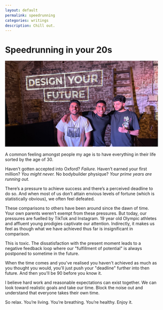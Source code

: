 ```yaml
---
layout: default
permalink: speedrunning
categories: writings
description: Chill out.
---
```


# Speedrunning in your 20s

![speedrunning-cover](/assets/covers/speedrunning.png)

A common feeling amongst people my age is to have everything in their life sorted by the age of 30.

Haven’t gotten accepted into Oxford? _Failure._
Haven’t earned your first million? _You might never._
No bodybuilder physique? _Your prime years are running out._

There’s a pressure to achieve success and there’s a perceived deadline to do so.
And when most of us don’t attain envious levels of fortune (which is statistically obvious), we often feel defeated.

These comparisons to others have been around since the dawn of time. Your own parents weren’t exempt from these pressures. But today, our pressures are fuelled by TikTok and Instagram. 19 year old Olympic athletes and affluent young prodigies captivate our attention. Indirectly, it makes us feel as though what we have achieved thus far is insignificant in comparison.

This is toxic. The dissatisfaction with the present moment leads to a negative feedback loop where our "fulfillment of potential" is always postponed to sometime in the future.

When the time comes and you've realised you haven't achieved as much as you thought you would, you'll just push your "deadline" further into then future. And then you'll be 90 before you know it.

I believe hard work and reasonable expectations can exist together. We can look toward realistic goals and take our time. Block the noise out and understand that everyone takes their own time.

So relax. You’re living. You’re breathing. You’re healthy.
Enjoy it.

